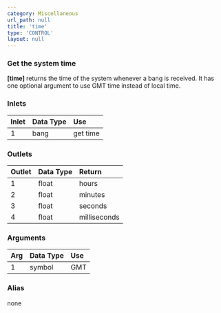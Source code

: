 ```yaml
---
category: Miscellaneous
url_path: null
title: 'time'
type: 'CONTROL'
layout: null
---
```


### Get the system time

**[time]** returns the time of the system whenever a bang is received. It has one optional argument to use GMT time instead of local time.

### Inlets

| Inlet | Data Type | Use      |
|:------|:----------|:---------|
| 1     | bang      | get time |


### Outlets

| Outlet | Data Type | Return       |
|:-------|:----------|:-------------|
| 1      | float     | hours        |
| 2      | float     | minutes      |
| 3      | float     | seconds      |
| 4      | float     | milliseconds |

### Arguments

| Arg | Data Type | Use      |
|:----|:----------|:---------|
| 1   | symbol    | GMT      |

### Alias 

none
